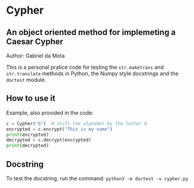 # Cypher

## An object oriented method for implemeting a Caesar Cypher

Author: Gabriel da Mota

This is a personal pratice code for testing the `str.maketrans` and `str.translate` methods in Python, the Numpy style docstrings and the `doctest` module.

## How to use it
Example, also provided in the code:

```python
c = Cypher("b")  # shift the alphabet by the letter b
encrypted = c.encrypt("This is my name")
print(encrypted)
decrypted = c.decrypt(encrypted)
print(decrypted)
```

## Docstring
To test the docstring, run the command: `python3 -m doctest -v cypher.py`
